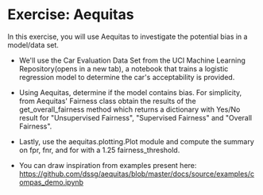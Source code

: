 # Exercise: Aequitas

In this exercise, you will use Aequitas to investigate the potential bias in a model/data set.

- We'll use the Car Evaluation Data Set from the UCI Machine Learning Repository(opens in a new tab), a notebook that trains a logistic regression model to determine the car's acceptability is provided.

- Using Aequitas, determine if the model contains bias. For simplicity, from Aequitas' Fairness class obtain the results of the get_overall_fairness method which returns a dictionary with Yes/No result for "Unsupervised Fairness", "Supervised Fairness" and "Overall Fairness".

- Lastly, use the aequitas.plotting.Plot module and compute the summary on fpr, fnr, and for with a 1.25 fairness_threshold.

- You can draw inspiration from examples present here: https://github.com/dssg/aequitas/blob/master/docs/source/examples/compas_demo.ipynb